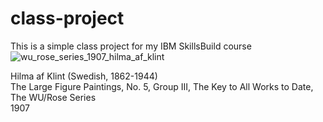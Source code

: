 # class-project
This is a simple class project for my IBM SkillsBuild course
![wu_rose_series_1907_hilma_af_klint](https://github.com/user-attachments/assets/548f2e34-ad16-493c-99dd-1cc6e703de46)

Hilma af Klint (Swedish, 1862-1944) <br />
The Large Figure Paintings, No. 5, Group III, The Key to All Works to Date, The WU/Rose Series <br />
1907 <br />

